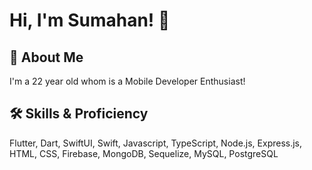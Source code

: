 # Hi, I'm Sumahan! 👋

## 🚀 About Me
I'm a 22 year old whom is a Mobile Developer Enthusiast!

## 🛠 Skills & Proficiency
Flutter, Dart, SwiftUI, Swift, Javascript, TypeScript, Node.js, Express.js, HTML, CSS, Firebase, MongoDB, Sequelize, MySQL, PostgreSQL
